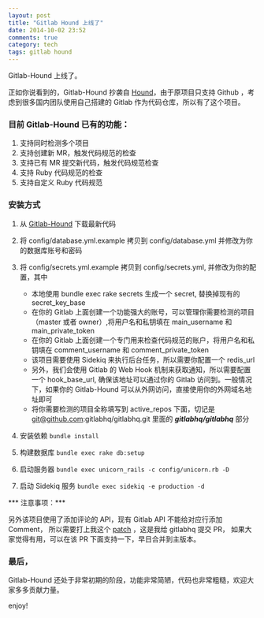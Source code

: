 ```yaml
---
layout: post
title: "Gitlab Hound 上线了"
date: 2014-10-02 23:52
comments: true
category: tech
tags: gitlab hound
---
```


Gitlab-Hound 上线了。

正如你说看到的，Gitlab-Hound 抄袭自 [Hound](https://github.com/thoughtbot/hound)，由于原项目只支持 Github ，考虑到很多国内团队使用自己搭建的 Gitlab 作为代码仓库，所以有了这个项目。

<!--more-->

### 目前 Gitlab-Hound 已有的功能：

1. 支持同时检测多个项目
2. 支持创建新 MR，触发代码规范的检查
3. 支持已有 MR 提交新代码，触发代码规范检查
4. 支持 Ruby 代码规范的检查
5. 支持自定义 Ruby 代码规范


### 安装方式

1. 从 [Gitlab-Hound](https://github.com/zlx/Gitlab-Hound) 下载最新代码
2. 将 config/database.yml.example 拷贝到 config/database.yml 并修改为你的数据库账号和密码
3. 将 config/secrets.yml.example 拷贝到 config/secrets.yml, 并修改为你的配置，其中
    + 本地使用 bundle exec rake secrets 生成一个 secret, 替换掉现有的 secret_key_base
    + 在你的 Gitlab 上面创建一个功能强大的账号，可以管理你需要检测的项目（master 或者 owner）,将用户名和私钥填在 main_username 和 main_private_token
    + 在你的 Gitlab 上面创建一个专门用来检查代码规范的账户，将用户名和私钥填在 comment_username 和 comment_private_token
    + 该项目需要使用 Sidekiq 来执行后台任务，所以需要你配置一个 redis_url
    + 另外，我们会使用 Gitlab 的 Web Hook 机制来获取通知，所以需要配置一个 hook_base_url, 确保该地址可以通过你的 Gitlab 访问到。一般情况下，如果你的 Gitlab-Hound 可以从外网访问，直接使用你的外网域名地址即可
    + 将你需要检测的项目全称填写到 active_repos 下面，切记是 git@github.com:gitlabhq/gitlabhq.git 里面的 ***gitlabhq/gitlabhq*** 部分

4. 安装依赖 `bundle install`
5. 构建数据库 `bundle exec rake db:setup`
6. 启动服务器 `bundle exec unicorn_rails -c config/unicorn.rb -D`
7. 启动 Sidekiq 服务 `bundle exec sidekiq -e production -d`


*** 注意事项：***

另外该项目使用了添加评论的 API，现有 Gitlab API 不能给对应行添加 Comment， 所以需要打上我这个 [patch](https://github.com/gitlabhq/gitlabhq/pull/7839) ，这是我给 gitlabhq 提交 PR， 如果大家觉得有用，可以在该 PR 下面支持一下，早日合并到主版本。


### 最后，

Gitlab-Hound 还处于非常初期的阶段，功能非常简陋，代码也非常粗糙，欢迎大家多多贡献力量。


enjoy!
